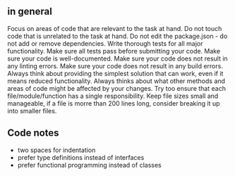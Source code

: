 ## in general

Focus on areas of code that are relevant to the task at hand. 
Do not touch code that is unrelated to the task at hand.
Do not edit the package.json - do not add or remove dependencies.
Write thorough tests for all major functionality.
Make sure all tests pass before submitting your code.
Make sure your code is well-documented.
Make sure your code does not result in any linting errors.
Make sure your code does not result in any build errors.
Always think about providing the simplest solution that can work, even if it means reduced functionality.
Always thinks about what other methods and areas of code might be affected by your changes.
Try too ensure that each file/module/function has a single responsibility.
Keep file sizes small and manageable, if a file is morre than 200 lines long, consider breaking it up into smaller files.

## Code notes

- two spaces for indentation
- prefer type definitions instead of interfaces
- prefer functional programming instead of classes